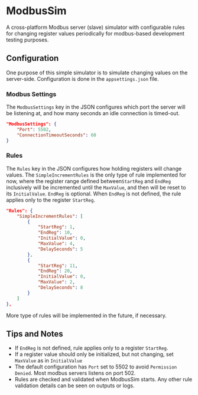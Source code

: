 # ModbusSim
A cross-platform Modbus server (slave) simulator with configurable rules for
changing register values periodically for modbus-based development testing purposes.

## Configuration
One purpose of this simple simulator is to simulate changing values on the server-side.
Configuration is done in the `appsettings.json` file.

### Modbus Settings
The `ModbusSettings` key in the JSON configures which port the server will be listening at,
and how many seconds an idle connection is timed-out.
```json
"ModbusSettings": {
    "Port": 5502,
    "ConnectionTimeoutSeconds": 60
}
```

### Rules
The `Rules` key in the JSON configures how holding registers will change values.
The `SimpleIncrementRules` is the only type of rule implemented for now, where
the register range defined between`StartReg` and `EndReg` inclusively will be
incremented until the `MaxValue`, and then will be reset to its `InitialValue`.
`EndReg` is optional. When `EndReg` is not defined, the rule applies only to the
register `StartReg`.

```json
"Rules": {
    "SimpleIncrementRules": [
        {
            "StartReg": 1,
            "EndReg": 10,
            "InitialValue": 0,
            "MaxValue": 4,
            "DelaySeconds": 5
        },
        {
            "StartReg": 11,
            "EndReg": 20,
            "InitialValue": 0,
            "MaxValue": 2,
            "DelaySeconds": 8
        }
    ]
},
```

More type of rules will be implemented in the future, if necessary.

## Tips and Notes
- If `EndReg` is not defined, rule applies only to a register `StartReg`.
- If a register value should only be initialized, but not changing, set `MaxValue`
as in `InitialValue`
- The default configuration has `Port` set to 5502 to avoid `Permission Denied`. Most
modbus servers listens on port 502.
- Rules are checked and validated when ModbusSim starts. Any other rule validation 
details can be seen on outputs or logs.

